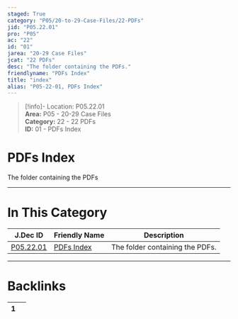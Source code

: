 ```yaml
---  
staged: True  
category: "P05/20-to-29-Case-Files/22-PDFs"  
jid: "P05.22.01"  
pro: "P05"  
ac: "22"  
id: "01"  
jarea: "20-29 Case Files"  
jcat: "22 PDFs"  
desc: "The folder containing the PDFs."  
friendlyname: "PDFs Index"  
title: "index"  
alias: "P05-22-01, PDFs Index"  
---  
```

>[!info]- Location: P05.22.01  
>**Area:** P05 - 20-29 Case Files  
>**Category:** 22 - 22 PDFs  
>**ID:** 01 - PDFs Index  
  
# PDFs Index  
  
The folder containing the PDFs  
   
  
  
---  
# In This Category  
  
| J.Dec ID                                                                       | Friendly Name                                                                   | Description                     |  
| ------------------------------------------------------------------------------ | ------------------------------------------------------------------------------- | ------------------------------- |  
| [P05.22.01](index.md) | [PDFs Index](index.md) | The folder containing the PDFs. |  
  
  
---  
# Backlinks  
<div><table class="dataview table-view-table"><thead class="table-view-thead"><tr class="table-view-tr-header"><th class="table-view-th"><span></span><span class="dataview small-text">1</span></th><th class="table-view-th"><span></span></th></tr></thead><tbody class="table-view-tbody"></tbody></table></div>